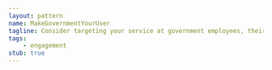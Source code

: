 ```yaml
---
layout: pattern
name: MakeGovernmentYourUser
tagline: Consider targeting your service at government employees, their own systems are often badly designed and don't answer important questions. 
tags:
    - engagement
stub: true
---
```


